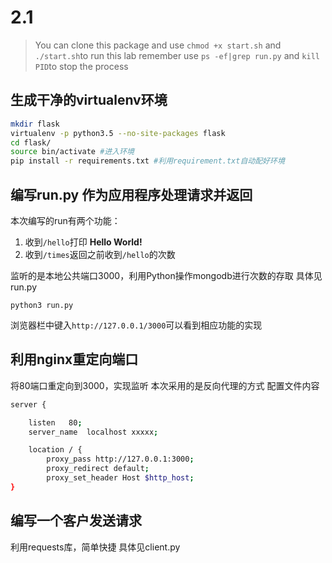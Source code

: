 # 2.1
> You can clone this package and use `chmod +x start.sh` and `./start.sh`to run this lab
remember use `ps -ef|grep run.py` and `kill PID`to stop the process

## 生成干净的virtualenv环境
~~~zsh
mkdir flask
virtualenv -p python3.5 --no-site-packages flask
cd flask/
source bin/activate #进入环境 
pip install -r requirements.txt #利用requirement.txt自动配好环境
~~~

## 编写run.py 作为应用程序处理请求并返回
本次编写的run有两个功能：
1. 收到`/hello`打印 **Hello World!**
2. 收到`/times`返回之前收到`/hello`的次数

监听的是本地公共端口3000，利用Python操作mongodb进行次数的存取
具体见run.py

~~~
python3 run.py
~~~
浏览器栏中键入`http://127.0.0.1/3000`可以看到相应功能的实现

## 利用nginx重定向端口
将80端口重定向到3000，实现监听
本次采用的是反向代理的方式
配置文件内容
~~~zsh
server {

    listen   80;
    server_name  localhost xxxxx;

    location / {
        proxy_pass http://127.0.0.1:3000;
        proxy_redirect default;
        proxy_set_header Host $http_host;
}
~~~


## 编写一个客户发送请求
利用requests库，简单快捷
具体见client.py